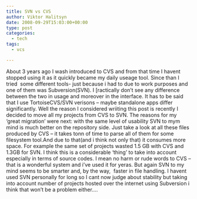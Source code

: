 ```yaml
---
title: SVN vs CVS
author: Viktor Halitsyn
date: 2008-09-29T15:03:00+00:00
type: post
categories:
  - tech
tags:
  - vcs

---
```

About 3 years ago I wash introduced to CVS and from that time I havent stopped using it as it quickly became my daily useage tool. Since than I tried  some different tools- just because i had to due to work purposes and one of them was Subversion(SVN). I [ractically don&#8217;t see any difference between the two in usage and moreover in the interface. It has to be said that I use TortoiseCVS/SVN verisons &#8211; maybe standalone apps differ significantly. Well the reason I considered wriiting this post is recently I decided to move all my projects from CVS to SVN. The reasons for my &#8216;great migration&#8217; were next: with the same level of usability SVN to mym mind is much better on the repository side. Just take a look at all these files produced by CVS &#8211; it takes tonn of time to parse all of them for some filesystem tool.And due to that(and i think not only that) it consumes more space. For example the same set of projects wasted 1.5 GB with CVS and 1.3GB for SVN. I think this is a considerable &#8216;thing&#8217; to take into account especially in terms of source codes. I mean no harm or rude words to CVS &#8211; that is a wonderful system and i&#8217;ve used it for yeras. But again SVN to my mind seems to be smarter and, by the way,  faster in file handling. I havent used SVN personally for long so I cant now judge about stability but taking into account number of projects hosted over the internet using Subversion i think that won&#8217;t be a problem either&#8230;.